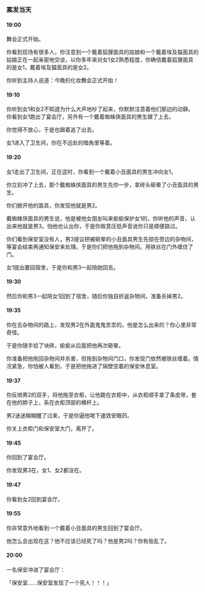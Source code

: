 ### 案发当天

#### 19:00

舞会正式开始。

你看到现场有很多人，你注意到一个戴着狐狸面具的姑娘和一个戴着埃及猫面具的姑娘正在一起亲密地交谈，以你多年来对女1女2熟悉程度，你确信戴着狐狸面具的是女1，戴着埃及猫面具的是女2。

你听到主持人说道：今晚的化妆舞会正式开始！



#### 19:10

你听到女1和女2不知道为什么大声地吵了起来，你默默注意着他们那边的动静。你看到女1跑出了宴会厅，另外有一个戴着蜘蛛侠面具的男生跟了上去。

你觉得不放心，于是也跟着追了出去。

女1进入了卫生间，你在不远处的暗角里等着。



#### 19:20

女1走出了卫生间，正在这时，你看到一个戴着小丑面具的男生冲向女1。

你立刻冲了上去，那个戴蜘蛛侠面具的男生先你一步，拿砖头砸晕了小丑面具的男生。

你们掀开他的面具，你发现他就是男2。

戴蜘蛛侠面具的男生说，他是被他女朋友叫来偷偷保护女1的，你听他的声音，认出来他就是男3。怕他也认出你，于是你故意压低声音说你只是顺便路过。

你们看到保安室没有人，男3提议把被砸晕的小丑面具男生先锁在旁边的杂物间，等宴会结束再通知保安来处理。于是你们把他拖到杂物间，用铁丝在门外缠住了门。

女1提出要回宿舍，于是你和男3一起陪她回去。



#### 19:30

然后你和男3一起陪女1回到了宿舍，随后你独自折返杂物间，准备杀掉男2。



#### 19:35

你在去杂物间的路上，发现男2在外面鬼鬼祟祟的。他是怎么出来的？你心里非常奇怪。

于是你随手拾了块砖，偷偷从后面把他再次砸晕。

你准备把他拖回杂物间并杀害，但拖到杂物间门口，你发现门依然被铁丝缠着。情况紧急，你怕被人看到，于是把他拖进了隔壁空着的保安休息室。



#### 19:37

你反绑男2的双手，将他拖至衣柜，让他跪在衣柜中，从衣柜顺手拿了条皮带，套在他的脖子上，系在衣柜顶部的横杆上。

男2迷迷糊糊醒了过来，于是你逼他喝下速效安眠药。

你关上衣柜门和保安室大门，离开了。



#### 19:45

你回到了宴会厅。

你发现男3在，女1、女2都没在。



#### 19:47

你看到女2回到宴会厅。



#### 19:55

你非常意外地看到一个戴着小丑面具的男生回到了宴会厅。

他怎么会出现在这？他不应该已经死了吗？他是男2吗？你有些乱了。



#### 20:00

一名保安冲进了宴会厅：

「保安室……保安室发现了一个死人！！！」



